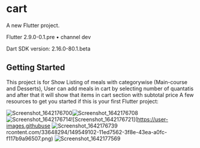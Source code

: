 # cart

A new Flutter project.

Flutter 2.9.0-0.1.pre • channel dev

Dart SDK version: 2.16.0-80.1.beta 

## Getting Started

This project is for Show Listing of meals with categorywise (Main-course and Desserts),
User can add meals in cart by selecting number of quantatis and after that it will show that items in cart section with subtotal price
A few resources to get you started if this is your first Flutter project:

![Screenshot_1642176700](https://user-images.githubusercontent.com/33648294/149548056-373ba447-68aa-4325-be52-53d681eb002b.png)![Screenshot_1642176708](https://user-images.githubusercontent.com/33648294/149549082-1169ebc9-41c6-4566-8cd8-dcd49cbd26d1.png)
![Screenshot_1642176714](https://user-images.githubusercontent.com/33648294/149549092-4bc6accd-7dec-41b0-98cf-96e9d06ebd6d.png)![Screenshot_1642176721](https://user-images.githubuse
![Screenshot_1642176739](https://user-images.githubusercontent.com/33648294/149549125-358a64b7-34c5-4d3a-b989-605bcdcb5a4f.png)rcontent.com/33648294/149549102-11ed7562-3f8e-43ea-a0fc-f117b9a96507.png)
![Screenshot_1642177569](https://user-images.githubusercontent.com/33648294/149550013-a6ce8ea9-8d35-478c-bdaf-6c1563cdd010.png)



